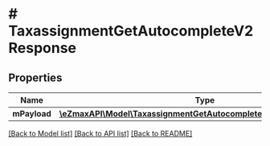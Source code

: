 # # TaxassignmentGetAutocompleteV2Response

## Properties

Name | Type | Description | Notes
------------ | ------------- | ------------- | -------------
**mPayload** | [**\eZmaxAPI\Model\TaxassignmentGetAutocompleteV2ResponseMPayload**](TaxassignmentGetAutocompleteV2ResponseMPayload.md) |  |

[[Back to Model list]](../../README.md#models) [[Back to API list]](../../README.md#endpoints) [[Back to README]](../../README.md)
